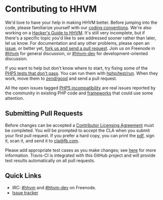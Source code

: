 # Contributing to HHVM

We'd love to have your help in making HHVM better. Before jumping into the code, please familiarize yourself with our [coding conventions](hphp/doc/coding-conventions.md). We're also working on a [Hacker's Guide to HHVM](hphp/doc/hackers-guide). It's still very incomplete, but if there's a specific topic you'd like to see addressed sooner rather than later, let us know. For documentation and any other problems, please open an [issue](http://github.com/facebook/hhvm/issues), or better yet, [fork us and send a pull request](https://github.com/facebook/hhvm/pulls). Join us on Freenode in [#hhvm](http://webchat.freenode.net/?channels=hhvm) for general discussion, or [#hhvm-dev](http://webchat.freenode.net/?channels=hhvm-dev) for development-oriented discussion.

If you want to help but don't know where to start, try fixing some of the [PHP5 tests that don't pass](hphp/test/zend/bad). You can run them with [hphp/test/run](hphp/test/run). When they work, move them to [zend/good](hphp/test/zend/good) and send a pull request.

All the open issues tagged [PHP5 incompatibility](https://github.com/facebook/hhvm/issues?labels=php5+incompatibility&page=1&state=open) are real issues reported by the community in existing PHP code and [frameworks](https://github.com/facebook/hhvm/wiki/OSS-PHP-Frameworks-Unit-Testing:-General) that could use some attention.

## Submitting Pull Requests

Before changes can be accepted a [Contributor Licensing Agreement](http://code.facebook.com/cla) must be completed. You will be prompted to accept the CLA when you submit your first pull request. If you prefer a hard copy, you can print the [pdf](https://github.com/facebook/hhvm/raw/master/hphp/doc/FB_Individual_CLA.pdf), sign it, scan it, and send it to <cla@fb.com>.

Please add appropriate test cases as you make changes; see [here](hphp/test/README.md) for more information. Travis-CI is integrated with this GitHub project and will provide test results automatically on all pull requests.

## Quick Links

 * IRC: [#hhvm](http://webchat.freenode.net/?channels=hhvm) and [#hhvm-dev](http://webchat.freenode.net/?channels=hhvm-dev) on Freenode.
 * [Issue tracker](http://github.com/facebook/hiphop-php/issues)
